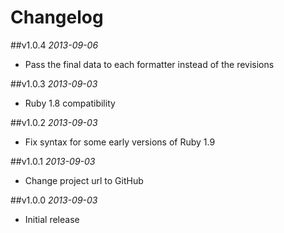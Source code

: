 # Changelog

##v1.0.4
*2013-09-06*

- Pass the final data to each formatter instead of the revisions

##v1.0.3
*2013-09-03*

- Ruby 1.8 compatibility

##v1.0.2
*2013-09-03*

- Fix syntax for some early versions of Ruby 1.9

##v1.0.1
*2013-09-03*

- Change project url to GitHub

##v1.0.0
*2013-09-03*

- Initial release
